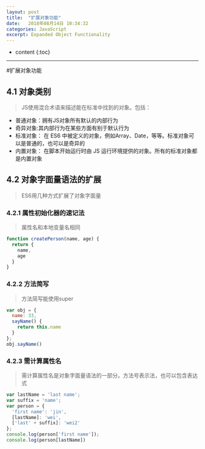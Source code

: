 ```yaml
---
layout: post
title:  "扩展对象功能"
date:   2018年08月14日 10:34:32
categories: JavaScript
excerpt: Expanded Object Functionality
---
```


* content
{:toc}

---

#扩展对象功能

## 4.1 对象类别
> JS使用混合术语来描述能在标准中找到的对象。包括：
- 普通对象：拥有JS对象所有默认的内部行为
- 奇异对象:其内部行为在某些方面有别于默认行为
- 标准对象： 在	ES6	中被定义的对象，例如Array、Date，等等。标准对象可以是普通的，也可以是奇异的
- 内置对象： 在脚本开始运行时由	JS	运行环境提供的对象。所有的标准对象都是内置对象

## 4.2 对象字面量语法的扩展
> ES6用几种方式扩展了对象字面量

### 4.2.1 属性初始化器的速记法
> 属性名和本地变量名相同
```javascript
function createPerson(name, age) {
  return {
    name,
    age
  }
}
```

### 4.2.2 方法简写
> 方法简写能使用super
```javascript
var obj = {
  name: 33,
  sayName() {
    return this.name
  }
}; 
obj.sayName()
```
### 4.2.3 需计算属性名
> 需计算属性名是对象字面量语法的一部分。方法号表示法，也可以包含表达式
```javascript
var lastName = 'last name';
var suffix = 'name';
var person = {
  'first name': 'jin',
  [lastName]: 'wei',
  ['last' + suffix]: 'wei2'
};
console.log(person['first name']);
console.log(person[lastName])
```


